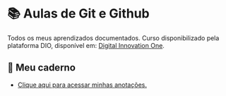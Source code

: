 # 📚 Aulas de Git e Github

Todos os meus aprendizados documentados.
Curso disponibilizado pela plataforma DIO, disponível em:
[Digital Innovation One](https://www.dio.me/).

## 📝 Meu caderno

- [Clique aqui para acessar minhas anotações.](https://arthurfcosmo.github.io/Git-Aulas/Aulas/1.criar_repositorio.html)
